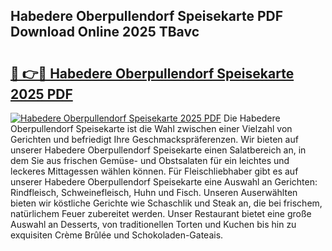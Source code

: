 ## Habedere Oberpullendorf Speisekarte PDF Download Online 2025 TBavc

# <h2><a href="http://gcckef.nevu.top/?p=Habedere+Oberpullendorf+Speisekarte">🔗 👉🔴 Habedere Oberpullendorf Speisekarte 2025 PDF</a></h2>

[![Habedere Oberpullendorf Speisekarte 2025 PDF](https://i.imgur.com/dBaPXMq.png)](http://gcckef.nevu.top/?p=Habedere+Oberpullendorf+Speisekarte)
Die Habedere Oberpullendorf Speisekarte ist die Wahl zwischen einer Vielzahl von Gerichten und befriedigt Ihre Geschmackspräferenzen. Wir bieten auf unserer Habedere Oberpullendorf Speisekarte einen Salatbereich an, in dem Sie aus frischen Gemüse- und Obstsalaten für ein leichtes und leckeres Mittagessen wählen können. Für Fleischliebhaber gibt es auf unserer Habedere Oberpullendorf Speisekarte eine Auswahl an Gerichten: Rindfleisch, Schweinefleisch, Huhn und Fisch. Unseren Auserwählten bieten wir köstliche Gerichte wie Schaschlik und Steak an, die bei frischem, natürlichem Feuer zubereitet werden. Unser Restaurant bietet eine große Auswahl an Desserts, von traditionellen Torten und Kuchen bis hin zu exquisiten Crème Brûlée und Schokoladen-Gateais.
